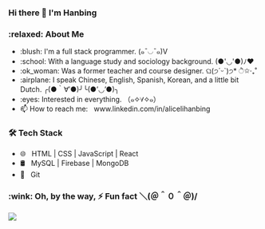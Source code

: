 ### Hi there 👋 I'm Hanbing

<h3> :relaxed: About Me </h3>
<ul>
<li> :blush: I'm a full stack programmer. (๑¯◡¯๑)V</li>
<li>  :school: With a language study and sociology background. (●'◡'●)ﾉ♥
<li> :ok_woman: Was a former teacher and course designer. ଘ(੭ˊᵕˋ)੭* ੈ✩‧₊˚
<li>   :airplane: I speak Chinese, English, Spanish, Korean, and a little bit Dutch. ╭(●｀∀′●)╯╰(●’◡’●)╮
<li> :eyes: Interested in everything. （๑✧∀✧๑）
<li>  📫 How to reach me: &nbsp;  www.linkedin.com/in/alicelihanbing 
</ul>


<h3>🛠 Tech Stack</h3>

- 🌐 &nbsp;  HTML | CSS | JavaScript | React 
- 🛢 &nbsp; MySQL | Firebase | MongoDB
- 🔧 &nbsp;  Git


<h3>:wink: Oh, by the way,  ⚡ Fun fact ＼(＠＾０＾＠)/ </h3>

<img align="center" src="https://tva1.sinaimg.cn/large/0081Kckwgy1gkq8at40lej318w0u0gya.jpg" />
